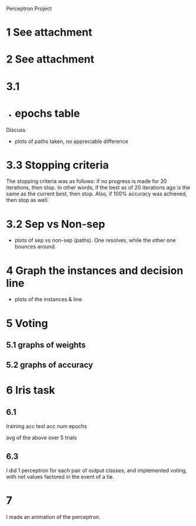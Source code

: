 
Perceptron Project

# 1 See attachment


# 2 See attachment

# 3.1

- # epochs table
Discuss
- plots of paths taken, no appreciable difference

# 3.3 Stopping criteria

The stopping criteria was as follows: if no progress is made for 20
iterations, then stop. In other words, if the best as of 20 iterations ago is
the same as the current best, then stop. Also, if 100% accuracy was achieved,
then stop as well.

# 3.2 Sep vs Non-sep
- plots of sep vs non-sep (paths). One resolves, while the other one bounces
  around.

# 4 Graph the instances and decision line
- plots of the instances & line

# 5 Voting

## 5.1 graphs of weights

## 5.2 graphs of accuracy

# 6 Iris task

## 6.1
training acc
test acc
num epochs

avg of the above over 5 trials

## 6.3
I did 1 perceptron for each pair of output classes, and implemented voting,
with net values factored in the event of a tie.

# 7
I made an animation of the perceptron.

